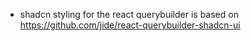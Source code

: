 - shadcn styling for the react querybuilder is based on https://github.com/jide/react-querybuilder-shadcn-ui

